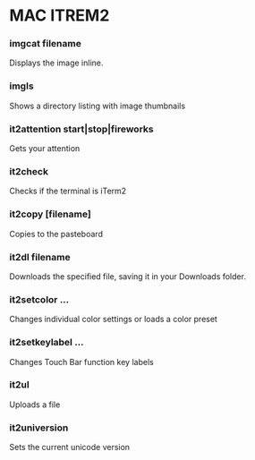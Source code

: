 # MAC ITREM2
### imgcat filename
  Displays the image inline.
### imgls
  Shows a directory listing with image thumbnails
### it2attention start|stop|fireworks
  Gets your attention
### it2check
  Checks if the terminal is iTerm2
### it2copy [filename]
  Copies to the pasteboard
### it2dl filename
  Downloads the specified file, saving it in your Downloads folder.
### it2setcolor ...
  Changes individual color settings or loads a color preset
### it2setkeylabel ...
  Changes Touch Bar function key labels
### it2ul
  Uploads a file
### it2universion
  Sets the current unicode version
